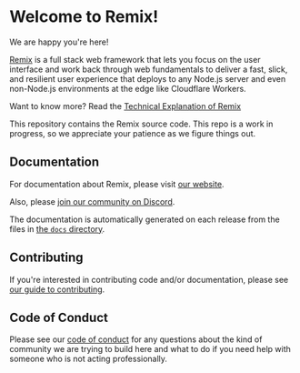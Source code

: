 # Welcome to Remix!

We are happy you're here!

[Remix](https://remix.run) is a full stack web framework that lets you focus on the user interface and work back through web fundamentals to deliver a fast, slick, and resilient user experience that deploys to any Node.js server and even non-Node.js environments at the edge like Cloudflare Workers.

Want to know more? Read the [Technical Explanation of Remix](https://remix.run/pages/technical-explanation)

This repository contains the Remix source code. This repo is a work in progress, so we appreciate your patience as we figure things out.

## Documentation

For documentation about Remix, please visit [our website](https://remix.run/docs).

Also, please [join our community on Discord](https://rmx.as/discord).

The documentation is automatically generated on each release from the files in
[the `docs` directory](docs).

## Contributing

If you're interested in contributing code and/or documentation, please see [our guide to contributing](docs/pages/contributing.md).

## Code of Conduct

Please see our [code of conduct](CODE_OF_CONDUCT.md) for any questions about the kind of community we are trying to build here and what to do if you need help with someone who is not acting professionally.
